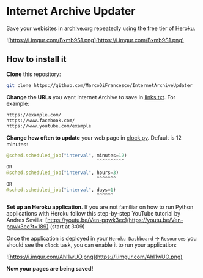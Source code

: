 # Internet Archive Updater

Save your webisites in [archive.org](http://web.archive.org/) repeatedly using the free tier of [Heroku](https://heroku.com/).

![https://i.imgur.com/Bxmb9S1.png](https://i.imgur.com/Bxmb9S1.png)

## How to install it

**Clone** this repository:

```Bash
git clone https://github.com/MarcoDiFrancesco/InternetArchiveUpdater
```

**Change the URLs** you want Internet Archive to save in [links.txt](/links.txt). For example:

```txt
https://example.com/
https://www.facebook.com/
https://www.youtube.com/example
```

**Change how often to update** your web page in [clock.py](/clock.py). Default is 12 minutes:

```Python
@sched.scheduled_job("interval", minutes=12)
                                 ^^^^^^^^^^
OR
@sched.scheduled_job("interval", hours=3)
                                 ^^^^^^^
OR
@sched.scheduled_job("interval", days=1)
                                 ^^^^^^
```

**Set up an Heroku application**. If you are not familiar on how to run Python applications with Heroku follow this step-by-step YouTube tutorial by Andres Sevilla: [https://youtu.be/Ven-pqwk3ec](https://youtu.be/Ven-pqwk3ec?t=189) (start at 3:09)

Once the application is deployed in your `Heroku Dashboard` -> `Resources` you should see the `clock` task, you can enable it to run your application:

![https://i.imgur.com/AhI1wUO.png](https://i.imgur.com/AhI1wUO.png)

**Now your pages are being saved!**

